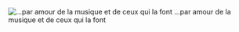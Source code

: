 ![...par amour de la musique et de ceux qui la font](https://lutherie.github.io/dossier-photos-Github/images-site/bassedansatelier.png)
...par amour de la musique et de ceux qui la font
